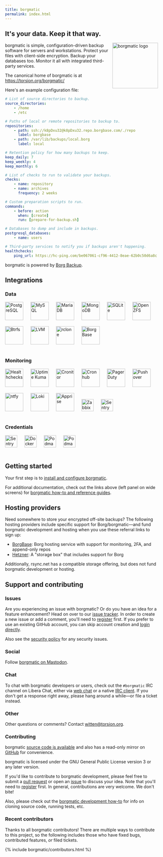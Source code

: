 ```yaml
---
title: borgmatic
permalink: index.html
---
```


## It's your data. Keep it that way.

<img src="static/borgmatic.png" alt="borgmatic logo" width="150px" style="float: right; padding-left: 1em;">

borgmatic is simple, configuration-driven backup software for servers and
workstations. Protect your files with client-side encryption. Backup your
databases too. Monitor it all with integrated third-party services.

The canonical home of borgmatic is at <a href="https://torsion.org/borgmatic">https://torsion.org/borgmatic/</a>

Here's an example configuration file:

```yaml
# List of source directories to backup.
source_directories:
    - /home
    - /etc

# Paths of local or remote repositories to backup to.
repositories:
    - path: ssh://k8pDxu32@k8pDxu32.repo.borgbase.com/./repo
      label: borgbase
    - path: /var/lib/backups/local.borg
      label: local

# Retention policy for how many backups to keep.
keep_daily: 7
keep_weekly: 4
keep_monthly: 6

# List of checks to run to validate your backups.
checks:
    - name: repository
    - name: archives
      frequency: 2 weeks

# Custom preparation scripts to run.
commands:
    - before: action
      when: [create]
      run: [prepare-for-backup.sh]

# Databases to dump and include in backups.
postgresql_databases:
    - name: users

# Third-party services to notify you if backups aren't happening.
healthchecks:
    ping_url: https://hc-ping.com/be067061-cf96-4412-8eae-62b0c50d6a8c
```

borgmatic is powered by [Borg Backup](https://www.borgbackup.org/).

## Integrations

### Data

<a href="https://www.postgresql.org/"><img src="static/postgresql.png" alt="PostgreSQL" height="60px" style="margin-bottom:20px; margin-right:20px;"></a>
<a href="https://www.mysql.com/"><img src="static/mysql.png" alt="MySQL" height="60px" style="margin-bottom:20px; margin-right:20px;"></a>
<a href="https://mariadb.com/"><img src="static/mariadb.png" alt="MariaDB" height="60px" style="margin-bottom:20px; margin-right:20px;"></a>
<a href="https://www.mongodb.com/"><img src="static/mongodb.png" alt="MongoDB" height="60px" style="margin-bottom:20px; margin-right:20px;"></a>
<a href="https://sqlite.org/"><img src="static/sqlite.png" alt="SQLite" height="60px" style="margin-bottom:20px; margin-right:20px;"></a>
<a href="https://openzfs.org/"><img src="static/openzfs.png" alt="OpenZFS" height="60px" style="margin-bottom:20px; margin-right:20px;"></a>
<a href="https://btrfs.readthedocs.io/"><img src="static/btrfs.png" alt="Btrfs" height="60px" style="margin-bottom:20px; margin-right:20px;"></a>
<a href="https://sourceware.org/lvm2/"><img src="static/lvm.png" alt="LVM" height="60px" style="margin-bottom:20px; margin-right:20px;"></a>
<a href="https://rclone.org"><img src="static/rclone.png" alt="rclone" height="60px" style="margin-bottom:20px; margin-right:20px;"></a>
<a href="https://www.borgbase.com/?utm_source=borgmatic"><img src="static/borgbase.png" alt="BorgBase" height="60px" style="margin-bottom:20px; margin-right:20px;"></a>


### Monitoring

<a href="https://healthchecks.io/"><img src="static/healthchecks.png" alt="Healthchecks" height="60px" style="margin-bottom:20px; margin-right:20px;"></a>
<a href="https://uptime.kuma.pet/"><img src="static/uptimekuma.png" alt="Uptime Kuma" height="60px" style="margin-bottom:20px; margin-right:20px;"></a>
<a href="https://cronitor.io/"><img src="static/cronitor.png" alt="Cronitor" height="60px" style="margin-bottom:20px; margin-right:20px;"></a>
<a href="https://cronhub.io/"><img src="static/cronhub.png" alt="Cronhub" height="60px" style="margin-bottom:20px; margin-right:20px;"></a>
<a href="https://www.pagerduty.com/"><img src="static/pagerduty.png" alt="PagerDuty" height="60px" style="margin-bottom:20px; margin-right:20px;"></a>
<a href="https://www.pushover.net/"><img src="static/pushover.png" alt="Pushover" height="60px" style="margin-bottom:20px; margin-right:20px;"></a>
<a href="https://ntfy.sh/"><img src="static/ntfy.png" alt="ntfy" height="60px" style="margin-bottom:20px; margin-right:20px;"></a>
<a href="https://grafana.com/oss/loki/"><img src="static/loki.png" alt="Loki" height="60px" style="margin-bottom:20px; margin-right:20px;"></a>
<a href="https://github.com/caronc/apprise/wiki"><img src="static/apprise.png" alt="Apprise" height="60px" style="margin-bottom:20px; margin-right:20px;"></a>
<a href="https://www.zabbix.com/"><img src="static/zabbix.png" alt="Zabbix" height="40px" style="margin-bottom:20px; margin-right:20px;"></a>
<a href="https://sentry.io/"><img src="static/sentry.png" alt="Sentry" height="40px" style="margin-bottom:20px; margin-right:20px;"></a>


### Credentials

<a href="https://systemd.io/"><img src="static/systemd.png" alt="Sentry" height="40px" style="margin-bottom:20px; margin-right:20px;"></a>
<a href="https://www.docker.com/"><img src="static/docker.png" alt="Docker" height="40px" style="margin-bottom:20px; margin-right:20px;"></a>
<a href="https://podman.io/"><img src="static/podman.png" alt="Podman" height="40px" style="margin-bottom:20px; margin-right:20px;"></a>
<a href="https://keepassxc.org/"><img src="static/keepassxc.png" alt="Podman" height="40px" style="margin-bottom:20px; margin-right:20px;"></a>


## Getting started

Your first step is to [install and configure
borgmatic](https://torsion.org/borgmatic/how-to/set-up-backups/).

For additional documentation, check out the links above (left panel on wide screens)
for <a href="https://torsion.org/borgmatic/#documentation">borgmatic how-to and
reference guides</a>.


## Hosting providers

Need somewhere to store your encrypted off-site backups? The following hosting
providers include specific support for Borg/borgmatic—and fund borgmatic
development and hosting when you use these referral links to sign up:

<ul>
 <li class="referral"><a href="https://www.borgbase.com/?utm_source=borgmatic">BorgBase</a>: Borg hosting service with support for monitoring, 2FA, and append-only repos</li>
 <li class="referral"><a href="https://hetzner.cloud/?ref=v9dOJ98Ic9I8">Hetzner</a>: A "storage box" that includes support for Borg</li>
</ul>

Additionally, rsync.net has a compatible storage offering, but does not fund
borgmatic development or hosting.

## Support and contributing

### Issues

Are you experiencing an issue with borgmatic? Or do you have an idea for a
feature enhancement? Head on over to our [issue
tracker](https://projects.torsion.org/borgmatic-collective/borgmatic/issues).
In order to create a new issue or add a comment, you'll need to
[register](https://projects.torsion.org/user/sign_up?invite_code=borgmatic)
first. If you prefer to use an existing GitHub account, you can skip account
creation and [login directly](https://projects.torsion.org/user/login).

Also see the [security
policy](https://torsion.org/borgmatic/security-policy/) for any security
issues.


### Social

Follow <a rel="me" href="https://floss.social/@borgmatic">borgmatic on
Mastodon</a>.


### Chat

To chat with borgmatic developers or users, check out the `#borgmatic`
IRC channel on Libera Chat, either via <a
href="https://web.libera.chat/#borgmatic">web chat</a> or a native <a
href="ircs://irc.libera.chat:6697">IRC client</a>. If you don't get a response
right away, please hang around a while—or file a ticket instead.


### Other

Other questions or comments? Contact
[witten@torsion.org](mailto:witten@torsion.org).


### Contributing

borgmatic [source code is
available](https://projects.torsion.org/borgmatic-collective/borgmatic) and also
has a read-only mirror on
[GitHub](https://github.com/borgmatic-collective/borgmatic) for convenience.

borgmatic is licensed under the GNU General Public License version 3 or any
later version.

If you'd like to contribute to borgmatic development, please feel free to submit
a [pull
request](https://projects.torsion.org/borgmatic-collective/borgmatic/pulls) or
open an
[issue](https://projects.torsion.org/borgmatic-collective/borgmatic/issues) to
discuss your idea. Note that you'll need to
[register](https://projects.torsion.org/user/sign_up?invite_code=borgmatic)
first. In general, contributions are very welcome. We don't bite!

Also, please check out the [borgmatic development
how-to](https://torsion.org/borgmatic/how-to/develop-on-borgmatic/) for
info on cloning source code, running tests, etc.

### Recent contributors

Thanks to all borgmatic contributors! There are multiple ways to contribute to
this project, so the following includes those who have fixed bugs, contributed
features, *or* filed tickets.

{% include borgmatic/contributors.html %}
